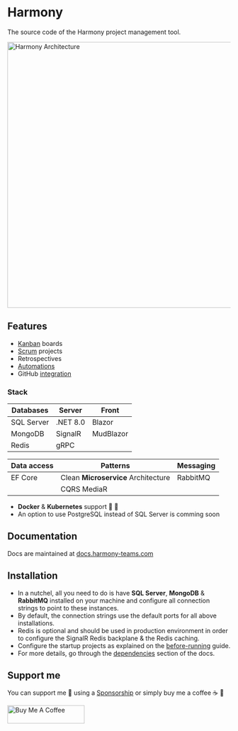 # Harmony

The source code of the Harmony project management tool.

<a href="https://docs.harmony-teams.com/configuration/dependencies" target="_blank"><img src="https://4051864592-files.gitbook.io/~/files/v0/b/gitbook-x-prod.appspot.com/o/spaces%2F9FS3EgJIfGPiZJAR9LaG%2Fuploads%2FIo7zVQE4xKC1af3GtQyy%2Fharmony-architecture.gif?alt=media&token=0fc3a580-b675-494f-b772-c6a544bfe55" alt="Harmony Architecture" width="600"></a>

## Features
- [Kanban](https://docs.harmony-teams.com/guide/kanban) boards
- [Scrum](https://docs.harmony-teams.com/guide/scrum) projects
- Retrospectives
- [Automations](https://docs.harmony-teams.com/guide/automations)
- GitHub [integration](https://docs.harmony-teams.com/integrations/github)

### Stack
| **Databases** 	| **Server** 	| **Front** 	|
|---------------	|------------	|-----------	|
| SQL Server 	| .NET 8.0   	| Blazor    	|
| MongoDB       	| SignalR    	| MudBlazor 	|
| Redis         	| gRPC       	|           	|

| **Data access** 	| **Patterns**       	| **Messaging** 	|
|-----------------	|--------------------	|---------------	|
| EF Core         	| Clean **Microservice** Architecture 	| RabbitMQ      	|
|                 	| CQRS MediaR        	|               	|

- **Docker** & **Kubernetes** support :ship: :rocket:
- An option to use PostgreSQL instead of SQL Server is comming soon

## Documentation
Docs are maintained at [docs.harmony-teams.com](https://docs.harmony-teams.com/)

## Installation
- In a nutchel, all you need to do is have **SQL Server**, **MongoDB** & **RabbitMQ** installed on your machine and configure all connection strings to point to these instances.
- By default, the connection strings use the default ports for all above installations.
- Redis is optional and should be used in production environment in order to configure the SignalR Redis backplane & the Redis caching.
- Configure the startup projects as explained on the [before-running](https://docs.harmony-teams.com/configuration/before-running) guide.
- For more details, go through the [dependencies](https://docs.harmony-teams.com/configuration/dependencies) section of the docs.


## Support me
You can support me :wave: using a [Sponsorship](https://github.com/sponsors/chsakell) or simply buy me a coffee :coffee: :pray:

<a href="https://www.buymeacoffee.com/chsakell" target="_blank"><img src="https://cdn.buymeacoffee.com/buttons/default-orange.png" alt="Buy Me A Coffee" height="41" width="174"></a>
